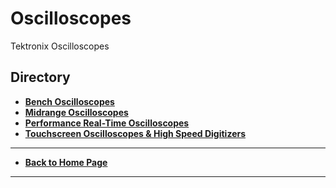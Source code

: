 # Oscilloscopes
Tektronix Oscilloscopes

## Directory
* **[Bench Oscilloscopes](./BenchScopes)**
* **[Midrange Oscilloscopes](./MidrangeScopes)**
* **[Performance Real-Time Oscilloscopes](./PerformanceScopes)**
* **[Touchscreen Oscilloscopes & High Speed Digitizers](./TekSeriesScopes_HighSpeedDigitizers)**
----
* **[Back to Home Page](./../../README.md)**
----

